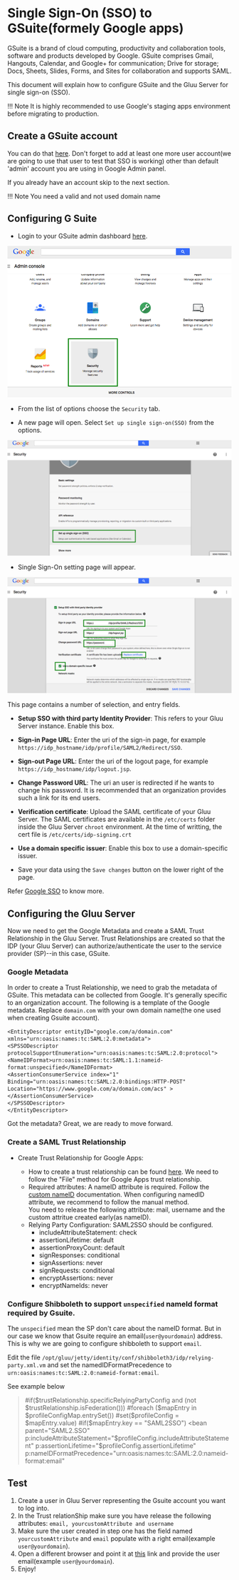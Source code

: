 # Single Sign-On (SSO) to GSuite(formely Google apps)
GSuite is a brand of cloud computing, productivity and collaboration tools, software and products developed by Google.
GSuite comprises Gmail, Hangouts, Calendar, and Google+ for communication; Drive for storage; Docs, Sheets, Slides, Forms, and Sites for collaboration and supports SAML.

This document will explain how to configure GSuite and the Gluu Server for single sign-on (SSO).

!!! Note
    It is highly recommended to use Google's staging apps environment before migrating to production.
    
## Create a GSuite account

You can do that [here](https://gsuite.google.com/signup/basic/welcome). Don't forget to add at least one more user account(we are going to use that user to test that SSO is working) other than default 'admin' account you are using in Google Admin panel.

If you already have an account skip to the next section.
   
!!! Note
    You need a valid and not used domain name
   
## Configuring G Suite


- Login to your GSuite admin dashboard [here](admin.google.com).

![Image](../../img/integration/admin_console.png)

- From the list of options choose the `Security` tab.

- A new page will open. Select `Set up single sign-on(SSO)` from the
options.

![Image](../../img/integration/security_setting.png)

- Single Sign-On setting page will appear. 

![Image](../../img/integration/final_setup.png)

  This page contains a number of selection, and entry fields.

   * __Setup SSO with third party Identity Provider__: This
     refers to your Gluu Server instance. Enable this box.

   * __Sign-in Page URL__: Enter the uri of the sign-in page, for
     example `https://idp_hostname/idp/profile/SAML2/Redirect/SSO`.

   * __Sign-out Page URL__: Enter the uri of the logout page, for
     example `https://idp_hostname/idp/logout.jsp`.

   * __Change Password URL__: The uri an user is redirected if he wants
     to change his password. It is recommended that an organization 
     provides such a link for its end users.

   * __Verification certificate__: Upload the SAML certificate of your
     Gluu Server. The SAML certificates are available in the `/etc/certs` folder inside the Gluu Server `chroot` environment.
     At the time of writting, the cert file is `/etc/certs/idp-signing.crt`

   * __Use a domain specific issuer__: Enable this box to use a
     domain-specific issuer.

   * Save your data using the `Save changes` button on the lower right
     of the page.

Refer [Google SSO](https://support.google.com/a/answer/60224?hl=en) to know more.

## Configuring the Gluu Server

Now we need to get the Google Metadata and create a SAML Trust Relationship in the Gluu Server. Trust Relationships are created so that the IDP (your Gluu Server) can authorize/authenticate the user to the service provider (SP)--in this case, GSuite. 

### Google Metadata
In order to create a Trust Relationship, we need to grab the metadata of
GSuite. This metadata can be collected from Google. It's generally
specific to an organization account. The following is a template of the Google metadata.
Replace `domain.com` with your own domain name(the one used when creating Gsuite account).

```
<EntityDescriptor entityID="google.com/a/domain.com" xmlns="urn:oasis:names:tc:SAML:2.0:metadata">
<SPSSODescriptor protocolSupportEnumeration="urn:oasis:names:tc:SAML:2.0:protocol">
<NameIDFormat>urn:oasis:names:tc:SAML:1.1:nameid-format:unspecified</NameIDFormat>
<AssertionConsumerService index="1" Binding="urn:oasis:names:tc:SAML:2.0:bindings:HTTP-POST"
Location="https://www.google.com/a/domain.com/acs" ></AssertionConsumerService>
</SPSSODescriptor>
</EntityDescriptor>
```

Got the metadata? Great, we are ready to move forward. 

### Create a SAML Trust Relationship
- Create Trust Relationship for Google Apps: 

   - How to create a trust relationship can be found [here](../../admin-guide/saml.md#trust-relationship-requirements). We need to follow the "File" method for Google Apps trust relationship.
    - Required attributes: 
    A nameID attribute is required. Follow the [custom nameID](../../admin-guide/saml.md#custom-nameid) documentation. When configuring namedID attribute, we recommend to follow the manual method.  
    You need to release the following attribute: mail, username and the custom attritue created early(as nameID).
    - Relying Party Configuration: SAML2SSO should be configured. 
        * includeAttributeStatement: check
        * assertionLifetime: default 
        * assertionProxyCount: default
        * signResponses: conditional
        * signAssertions: never
        * signRequests: conditional
        * encryptAssertions: never
        * encryptNameIds: never 
        
### Configure Shibboleth to support `unspecified` nameId format required by Gsuite.
    
 The `unspecified` mean the SP don't care about the nameID format. But in our case we know that Gsuite require an email(`user@yourdomain`) address. This is why we are going to configure shibboleth to support `email`.
  
 Edit the file `/opt/gluu/jetty/identity/conf/shibboleth3/idp/relying-party.xml.vm` and set the namedIDFormatPrecedence to `urn:oasis:names:tc:SAML:2.0:nameid-format:email`.
   
 See example below 
   
  > #if($trustRelationship.specificRelyingPartyConfig and (not $trustRelationship.isFederation()))
                #foreach ($mapEntry in $profileConfigMap.entrySet())
                    #set($profileConfig = $mapEntry.value)
                    #if($mapEntry.key == "SAML2SSO")
                    <bean parent="SAML2.SSO"
                          p:includeAttributeStatement="$profileConfig.includeAttributeStatement"
                          p:assertionLifetime="$profileConfig.assertionLifetime"
                          p:nameIDFormatPrecedence="urn:oasis:names:tc:SAML:2.0:nameid-format:email" 
        
     
## Test 
  
1. Create a user in Gluu Server representing the Gsuite account you want to log into.       
1. In the Trust relationShip make sure you have release the following attributes: `email, yourcustomAttribute and username`    
1. Make sure the user created in step one has the field named `yourcustomAttribute` and `email` populate with a right email(example `user@yourdomain`).    
1. Open a different browser and point it at [this](https://accounts.google.com/signin/v2/identifier?continue=https%3A%2F%2Fmyaccount.google.com%2Fintro%3Futm_source%3DOGB%26utm_medium%3Dapp&followup=https%3A%2F%2Fmyaccount.google.com%2Fintro%3Futm_source%3DOGB%26utm_medium%3Dapp&osid=1&service=accountsettings&flowName=GlifWebSignIn&flowEntry=ServiceLogin) link and provide the user email(example `user@yourdomain`).    
1. Enjoy!   
    



